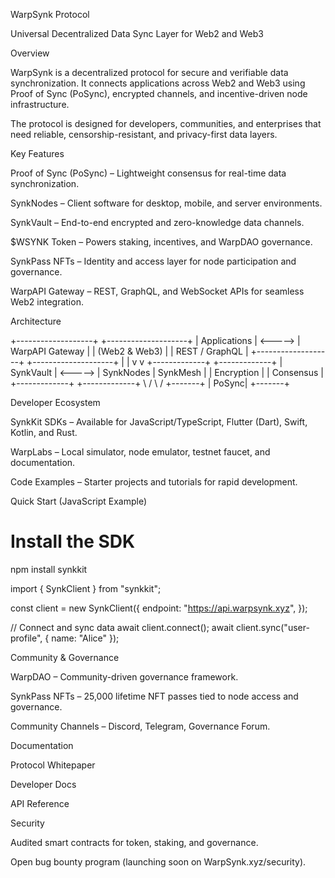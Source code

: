 WarpSynk Protocol

Universal Decentralized Data Sync Layer for Web2 and Web3

Overview

WarpSynk is a decentralized protocol for secure and verifiable data synchronization. It connects applications across Web2 and Web3 using Proof of Sync (PoSync), encrypted channels, and incentive-driven node infrastructure.

The protocol is designed for developers, communities, and enterprises that need reliable, censorship-resistant, and privacy-first data layers.

Key Features

Proof of Sync (PoSync) – Lightweight consensus for real-time data synchronization.

SynkNodes – Client software for desktop, mobile, and server environments.

SynkVault – End-to-end encrypted and zero-knowledge data channels.

$WSYNK Token – Powers staking, incentives, and WarpDAO governance.

SynkPass NFTs – Identity and access layer for node participation and governance.

WarpAPI Gateway – REST, GraphQL, and WebSocket APIs for seamless Web2 integration.


Architecture

+-------------------+         +--------------------+
|  Applications     | <-----> |   WarpAPI Gateway  |
|  (Web2 & Web3)    |         |  REST / GraphQL    |
+-------------------+         +--------------------+
            |                           |
            v                           v
     +-------------+             +-------------+
     | SynkVault   |   <----->   | SynkNodes    | SynkMesh |
     | Encryption  |             | Consensus    |
     +-------------+             +-------------+
                    \           /
                     \         /
                      +-------+
                      | PoSync|
                      +-------+

Developer Ecosystem

SynkKit SDKs – Available for JavaScript/TypeScript, Flutter (Dart), Swift, Kotlin, and Rust.

WarpLabs – Local simulator, node emulator, testnet faucet, and documentation.

Code Examples – Starter projects and tutorials for rapid development.


Quick Start (JavaScript Example)

# Install the SDK
npm install synkkit

import { SynkClient } from "synkkit";

const client = new SynkClient({
  endpoint: "https://api.warpsynk.xyz",
});

// Connect and sync data
await client.connect();
await client.sync("user-profile", { name: "Alice" });

Community & Governance

WarpDAO – Community-driven governance framework.

SynkPass NFTs – 25,000 lifetime NFT passes tied to node access and governance.

Community Channels – Discord, Telegram, Governance Forum.


Documentation

Protocol Whitepaper

Developer Docs

API Reference


Security

Audited smart contracts for token, staking, and governance.

Open bug bounty program (launching soon on WarpSynk.xyz/security).


